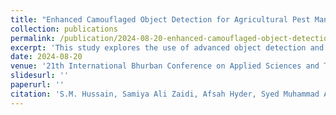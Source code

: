 ```yaml
---
title: "Enhanced Camouflaged Object Detection for Agricultural Pest Management: Insights from Unified Benchmark Dataset Analysis"
collection: publications
permalink: /publication/2024-08-20-enhanced-camouflaged-object-detection
excerpt: 'This study explores the use of advanced object detection and segmentation models to improve the accuracy of camouflaged pest detection in agriculture, leveraging a large-scale benchmark dataset.'
date: 2024-08-20
venue: '21th International Bhurban Conference on Applied Sciences and Technology (IBCAST 24), Islamabad, Pakistan'
slidesurl: ''
paperurl: ''
citation: 'S.M. Hussain, Samiya Ali Zaidi, Afsah Hyder, Syed Muhammad Ali Rizvi, Dr. Muhammad Farhan. (2024). &quot;Enhanced Camouflaged Object Detection for Agricultural Pest Management: Insights from Unified Benchmark Dataset Analysis.&quot; <i>21th International Bhurban Conference on Applied Sciences and Technology (IBCAST 24)</i>.'
---
```

